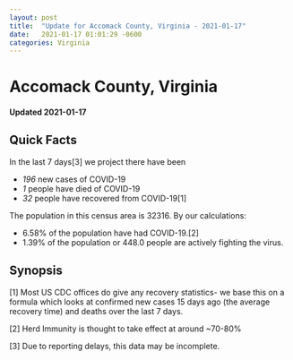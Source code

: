 ```yaml
---
layout: post
title:  "Update for Accomack County, Virginia - 2021-01-17"
date:   2021-01-17 01:01:29 -0600
categories: Virginia
---
```


# Accomack County, Virginia
#### Updated 2021-01-17

## Quick Facts

In the last 7 days[3] we project there have been
- *196* new cases of COVID-19
- *1* people have died of COVID-19
- *32* people have recovered from COVID-19[1]

The population in this census area is 32316. By our calculations:
- 6.58% of the population have had COVID-19.[2]
- 1.39% of the population or 448.0 people are actively fighting the virus.

## Synopsis




[1] Most US CDC offices do give any recovery statistics- we base this on a formula which looks at confirmed new cases
15 days ago (the average recovery time) and deaths over the last 7 days.

[2] Herd Immunity is thought to take effect at around ~70-80%

[3] Due to reporting delays, this data may be incomplete.
 
    
